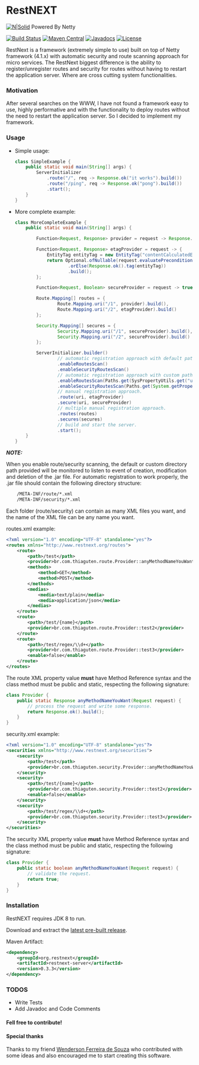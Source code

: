 # RestNEXT

[![N|Solid](https://avatars3.githubusercontent.com/u/473791?v=3&s=50)](http://netty.io/) Powered By Netty

[![Build Status](https://travis-ci.org/RestNEXT/restnext.svg?branch=master)](https://travis-ci.org/RestNEXT/restnext)
[![Maven Central](https://maven-badges.herokuapp.com/maven-central/org.restnext/restnext/badge.svg)](http://search.maven.org/#search%7Cga%7C1%7Corg.restnext)
[![Javadocs](http://www.javadoc.io/badge/org.restnext/restnext.svg)](http://www.javadoc.io/doc/org.restnext/restnext-server)
[![License](https://img.shields.io/badge/license-Apache%202.0-blue.svg)](http://www.apache.org/licenses/LICENSE-2.0.txt)

RestNext is a framework (extremely simple to use) built on top of Netty framework (4.1.x) with automatic security and route scanning approach for micro services. The RestNext biggest difference is the ability to register/unregister routes and security for routes without having to restart the application server. Where are cross cutting system functionalities.

### Motivation

After several searches on the WWW, I have not found a framework easy to use, highly performative and with the functionality to deploy routes without the need to restart the application server. So I decided to implement my framework.

### Usage

  - Simple usage:
  
    ```java
    class SimpleExample {
        public static void main(String[] args) {
            ServerInitializer
                .route("/", req -> Response.ok("it works").build())
                .route("/ping", req -> Response.ok("pong").build())
                .start();
        }
    }
    ```
    
  - More complete example:
  
    ```java
    class MoreCompleteExample {
        public static void main(String[] args) {
    
            Function<Request, Response> provider = request -> Response.ok("ok").build();
    
            Function<Request, Response> etagProvider = request -> {
                EntityTag entityTag = new EntityTag("contentCalculatedEtagValue");
                return Optional.ofNullable(request.evaluatePreconditions(entityTag))
                        .orElse(Response.ok().tag(entityTag))
                        .build();
            };
    
            Function<Request, Boolean> secureProvider = request -> true;
    
            Route.Mapping[] routes = {
                    Route.Mapping.uri("/1", provider).build(),
                    Route.Mapping.uri("/2", etagProvider).build()
            };
    
            Security.Mapping[] secures = {
                    Security.Mapping.uri("/1", secureProvider).build(),
                    Security.Mapping.uri("/2", secureProvider).build()
            };
    
            ServerInitializer.builder()
                    // automatic registration approach with default path. ($user.dir/route | $user.dir/security)
                    .enableRoutesScan()
                    .enableSecurityRoutesScan()
                    // automatic registration approach with custom path.
                    .enableRoutesScan(Paths.get(SysPropertyUtils.get("user.home")))
                    .enableSecurityRoutesScan(Paths.get(System.getProperty("user.home"), "sec"))
                    // manual registration approach.
                    .route(uri, etagProvider)
                    .secure(uri, secureProvider)
                    // multiple manual registration approach.
                    .routes(routes)
                    .secures(secures)
                    // build and start the server.
                    .start();
        }
    }
    ```
***NOTE:***

When you enable route/security scanning, the default or custom directory path provided will be monitored to listen to event of creation, modification and deletion of the .jar file. For automatic registration to work properly, the .jar file should contain the following directory structure:

```sh
    /META-INF/route/*.xml
    /META-INF/security/*.xml
```

Each folder (route/security) can contain as many XML files you want, and the name of the XML file can be any name you want.

routes.xml example:

```xml
<?xml version="1.0" encoding="UTF-8" standalone="yes"?>
<routes xmlns="http://www.restnext.org/routes">
    <route>
        <path>/test</path>
        <provider>br.com.thiaguten.route.Provider::anyMethodNameYouWant</provider>
        <methods>
            <method>GET</method>
            <method>POST</method>
        </methods>
        <medias>
            <media>text/plain</media>
            <media>application/json</media>
        </medias>
    </route>
    <route>
        <path>/test/{name}</path>
        <provider>br.com.thiaguten.route.Provider::test2</provider>
    </route>
    <route>
        <path>/test/regex/\\d+</path>
        <provider>br.com.thiaguten.route.Provider::test3</provider>
        <enable>false</enable>
    </route>
</routes>
```

The route XML </provider> property value **must** have Method Reference syntax and the class method must be public and static, respecting the following signature:

```java
class Provider {
    public static Response anyMethodNameYouWant(Request request) {
        // process the request and write some response.
        return Response.ok().build();
    }
}
```

security.xml example:

```xml
<?xml version="1.0" encoding="UTF-8" standalone="yes"?>
<securities xmlns="http://www.restnext.org/securities">
    <security>
        <path>/test</path>
        <provider>br.com.thiaguten.security.Provider::anyMethodNameYouWant</provider>
    </security>
    <security>
        <path>/test/{name}</path>
        <provider>br.com.thiaguten.security.Provider::test2</provider>
        <enable>false</enable>
    </security>
    <security>
        <path>/test/regex/\\d+</path>
        <provider>br.com.thiaguten.security.Provider::test3</provider>
    </security>
</securities>
```

The security XML </provider> property value **must** have Method Reference syntax and the class method must be public and static, respecting the following signature:

```java
class Provider {
    public static boolean anyMethodNameYouWant(Request request) {
        // validate the request.
        return true;
    }
}
```

### Installation

RestNEXT requires JDK 8 to run.

Download and extract the [latest pre-built release](https://github.com/RestNEXT/restnext/releases).

Maven Artifact:

```xml
<dependency>
    <groupId>org.restnext</groupId>
    <artifactId>restnext-server</artifactId>
    <version>0.3.3</version>
</dependency>
```

### TODOS

 - Write Tests
 - Add Javadoc and Code Comments

#### Fell free to contribute!

#### Special thanks

Thanks to my friend [Wenderson Ferreira de Souza](https://github.com/wendersonferreira) who contributed with some ideas and also encouraged me to start creating this software.
